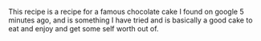 This recipe is a recipe for a famous chocolate cake I found on google 5 minutes ago, and is something I have tried and is basically a good cake to eat and enjoy and get some self worth out of.


